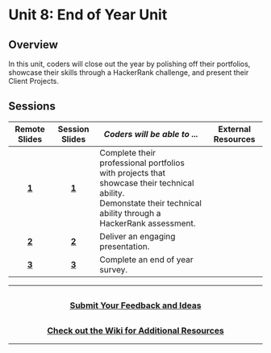 # Unit 8: End of Year Unit

## Overview

In this unit, coders will close out the year by polishing off their portfolios, showcase their skills through a HackerRank challenge, and present their Client Projects.

## Sessions

|Remote Slides|                                                Session Slides                                                 | _Coders will be able to ..._                                                                                                                                       | External Resources |
|:----:| :-----------------------------------------------------------------------------------------------------------: | ------------------------------------------------------------------------------------------------------------------------------------------------------------------ | :----------------: |
|[**1**](https://docs.google.com/presentation/d/1DEnRxVHeEMTGoHiXd5MNxMQg6Ggngxc89oo4c7QCR_I/edit#slide=id.g47a50fe529_3_0)| [**1**](https://docs.google.com/presentation/d/1O6bWei-ESE-p9ebVsw_WuFRlqd2nKGdnPnj1aBKygTQ/edit?usp=sharing) | Complete their professional portfolios with projects that showcase their technical ability.<br>Demonstate their technical ability through a HackerRank assessment. |
|[**2**](https://docs.google.com/presentation/d/1u-3bfD4QY4ub1zCCCPlm__tOjWPMAP46SeL27rfRFTA/edit#slide=id.ga4be790da0_0_990)|            [**2**](https://docs.google.com/presentation/d/1H-14HB-sXYu_SWml-Yt1_bPpFDBuodbVnvc3tG4AU7M/edit?usp=sharing)             | Deliver an engaging presentation.                                                                                                                                  |
|[**3**](https://docs.google.com/presentation/d/1cjqMh99kNO3QNWNsLYEMxup2gCanIAUFlAwjGglRH6U/edit?usp=sharing)|            [**3**](https://docs.google.com/presentation/d/1cjqMh99kNO3QNWNsLYEMxup2gCanIAUFlAwjGglRH6U/edit?usp=sharing)             | Complete an end of year survey.                                                                                                                                |
---

## <h3 align="center"><a href="https://forms.gle/vyAD1HFwXHZMRXrr9">Submit Your Feedback and Ideas</a></h3>

## <h3 align="center"><a href="https://github.com/itscodenation/curriculum-20-21/wiki">Check out the Wiki for Additional Resources</a></h3>

---
